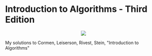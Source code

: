 # Introduction to Algorithms - Third Edition

<p align="center"><img src = https://user-images.githubusercontent.com/40440123/72438641-3fd65800-3773-11ea-8bdd-c0499b0a3d17.jpg></p>


My solutions to Cormen, Leiserson, Rivest, Stein, "Introduction to Algorithms"
